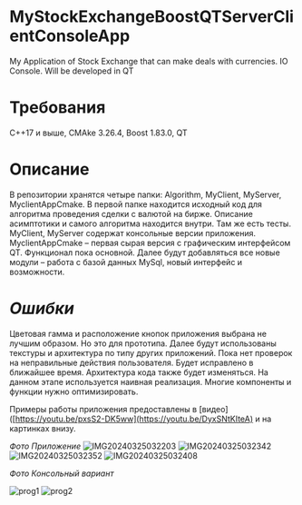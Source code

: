 # MyStockExchangeBoostQTServerClientConsoleApp
My Application of Stock Exchange that can make deals with currencies. IO Console. Will be developed in QT

# Требования
C++17 и выше, CMAke 3.26.4, Boost 1.83.0, QT

# Описание
В репозитории хранятся четыре папки: Algorithm, MyClient, MyServer, MyclientAppCmake. В первой папке находится исходный код для алгоритма проведения сделки с валютой на бирже. Описание асимптотики и самого алгоритма находится внутри. Там же есть тесты. 
MyClient, MyServer содержат консольные версии приложения. 
MyclientAppCmake – первая сырая версия с графическим интерфейсом QT. Функционал пока основной. Далее будут добавляться все новые модули – работа с базой данных MySql, новый интерфейс и возможности.

# *Ошибки*
Цветовая гамма и расположение кнопок приложения выбрана не лучшим образом. Но это для прототипа. Далее будут использованы текстуры и архитектура по типу других приложений. 
Пока нет проверок на неправильные действия пользователя. Будет исправлено в ближайшее время. 
Архитектура кода также будет изменяться. На данном этапе используется наивная реализация. Многие компоненты и функции нужно оптимизировать.

Примеры работы приложения предоставлены в [видео]([https://youtu.be/pxsS2-DK5ww](https://youtu.be/DyxSNtKIteA) и на картинках внизу. 

*Фото Приложение*
![IMG20240325032203](https://github.com/Evgenicast/MyStockExchangeBoostQTServerClientConsoleApp/assets/107400788/046f2e45-617c-43e2-aab9-8b67f35199a5)
![IMG20240325032342](https://github.com/Evgenicast/MyStockExchangeBoostQTServerClientConsoleApp/assets/107400788/a8907ba4-2e00-44cf-b4cc-2d5065c9e781)
![IMG20240325032352](https://github.com/Evgenicast/MyStockExchangeBoostQTServerClientConsoleApp/assets/107400788/a9fb0066-bd7e-4671-9996-cf224c2b444a)
![IMG20240325032408](https://github.com/Evgenicast/MyStockExchangeBoostQTServerClientConsoleApp/assets/107400788/9022053d-f8f6-4490-850f-49193d01eab0)

*Фото Консольный вариант*

![prog1](https://github.com/Evgenicast/MyStockExchangeBoostQTServerClientConsoleApp/assets/107400788/ab61edc0-8f13-4db3-8495-0bf697606c81)
![prog2](https://github.com/Evgenicast/MyStockExchangeBoostQTServerClientConsoleApp/assets/107400788/16159e16-1f92-4b66-8747-e110f797c148)

